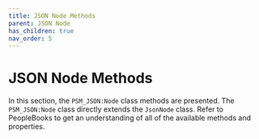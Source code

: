 ```yaml
---
title: JSON Node Methods
parent: JSON Node
has_children: true
nav_order: 5
---
```


# JSON Node Methods

In this section, the `PSM_JSON:Node` class methods are presented.  The `PSM_JSON:Node` class directly extends the `JsonNode` class.  Refer to PeopleBooks to get an understanding of all of the available methods and properties. 

